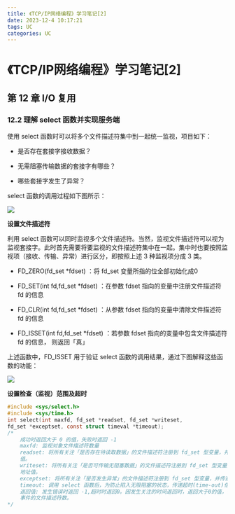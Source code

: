 ```yaml
---
title: 《TCP/IP网络编程》学习笔记[2]
date: 2023-12-4 10:17:21
tags: UC
categories: UC
---
```


# 《TCP/IP网络编程》学习笔记[2]

## 第 12 章 I/O 复用

### 12.2 理解 select 函数并实现服务端

使用 select 函数时可以将多个文件描述符集中到一起统一监视，项目如下： 

+ 是否存在套接字接收数据？ 

+ 无需阻塞传输数据的套接字有哪些？ 

+ 哪些套接字发生了异常？

select 函数的调用过程如下图所示：

![](https://cdn.jsdelivr.net/gh/mbfjllybl/pictures-bed//202312041736751.png)

**设置文件描述符**

利用 select 函数可以同时监视多个文件描述符。当然，监视文件描述符可以视为监视套接字。此时首先需要将要监视的文件描述符集中在一起。集中时也要按照监视项（接收、传输、异常）进行区分，即按照上述 3 种监视项分成 3 类。

+ FD_ZERO(fd_set *fdset) ：将 fd_set 变量所指的位全部初始化成0 

+ FD_SET(int fd,fd_set *fdset) ：在参数 fdset 指向的变量中注册文件描述符 fd 的信息 

+ FD_CLR(int fd,fd_set *fdset) ：从参数 fdset 指向的变量中清除文件描述符 fd 的信息 

+ FD_ISSET(int fd,fd_set *fdset) ：若参数 fdset 指向的变量中包含文件描述符 fd 的信息， 则返回「真」

上述函数中，FD_ISSET 用于验证 select 函数的调用结果，通过下图解释这些函数的功能：

![](https://cdn.jsdelivr.net/gh/mbfjllybl/pictures-bed//202312041741038.png)

**设置检查（监视）范围及超时**

```c
#include <sys/select.h>
#include <sys/time.h>
int select(int maxfd, fd_set *readset, fd_set *writeset,
fd_set *exceptset, const struct timeval *timeout);
/*
    成功时返回大于 0 的值，失败时返回 -1
    maxfd: 监视对象文件描述符数量
    readset: 将所有关注「是否存在待读取数据」的文件描述符注册到 fd_set 型变量，并传递其地址
    值。
    writeset: 将所有关注「是否可传输无阻塞数据」的文件描述符注册到 fd_set 型变量，并传递其
    地址值。
    exceptset: 将所有关注「是否发生异常」的文件描述符注册到 fd_set 型变量，并传递其地址值。
    timeout: 调用 select 函数后，为防止陷入无限阻塞的状态，传递超时(time-out)信息
    返回值: 发生错误时返回 -1,超时时返回0。因发生关注的时间返回时，返回大于0的值，该值是发生
    事件的文件描述符数。
*/
```













